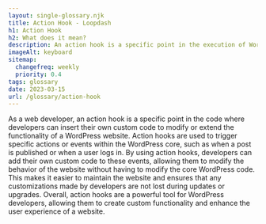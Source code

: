 ```yaml
--- 
layout: single-glossary.njk
title: Action Hook - Loopdash
h1: Action Hook
h2: What does it mean?
description: An action hook is a specific point in the execution of WordPress where developers can insert custom code to modify or extend the functionality of the platform.
imageAlt: keyboard
sitemap:
  changefreq: weekly
  priority: 0.4
tags: glossary
date: 2023-03-15
url: /glossary/action-hook
---
```


As a web developer, an action hook is a specific point in the code where developers can insert their own custom code to modify or extend the functionality of a WordPress website. Action hooks are used to trigger specific actions or events within the WordPress core, such as when a post is published or when a user logs in. By using action hooks, developers can add their own custom code to these events, allowing them to modify the behavior of the website without having to modify the core WordPress code. This makes it easier to maintain the website and ensures that any customizations made by developers are not lost during updates or upgrades. Overall, action hooks are a powerful tool for WordPress developers, allowing them to create custom functionality and enhance the user experience of a website.
